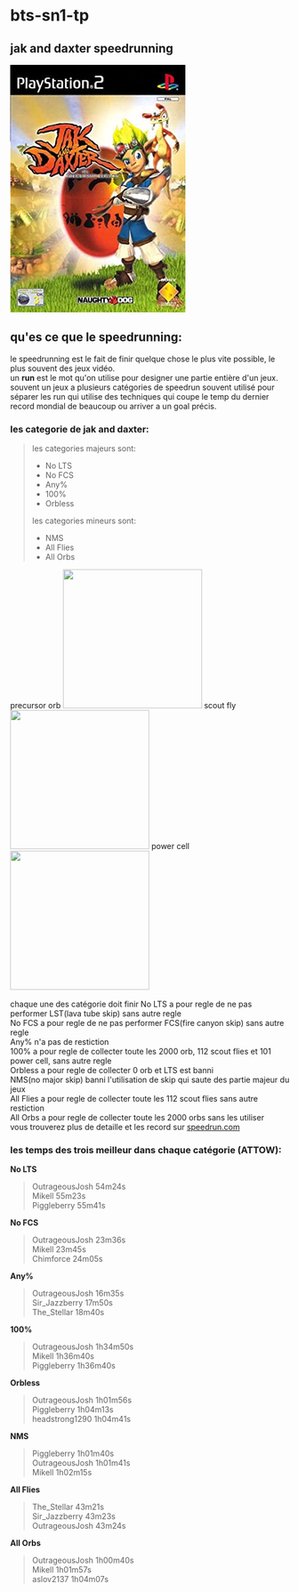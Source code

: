 # bts-sn1-tp

## jak and daxter speedrunning

![jak cover](jak1_cover.jpg)

## qu'es ce que le speedrunning:
le speedrunning est le fait de finir quelque chose le plus vite possible, le plus souvent des jeux vidéo.  
un **run** est le mot qu'on utilise pour designer une partie entière d'un jeux.  
souvent un jeux a plusieurs catégories de speedrun souvent utilisé pour séparer les run qui utilise des techniques qui
coupe le temp du dernier record mondial de beaucoup ou arriver a un goal précis.

### les categorie de jak and daxter:
> les categories majeurs sont:  
> - No LTS  
> - No FCS  
> - Any%  
> - 100%  
> - Orbless
> 
> les categories mineurs sont:
> - NMS
> - All Flies
> - All Orbs  

precursor orb <img src="https://github.com/nitrochloric/nitrochloric.github.io/blob/main/Precursor_orb.png" width="250" height="250"> scout fly <img src="https://github.com/nitrochloric/nitrochloric.github.io/blob/main/scout_flies3.png" width="250" height="250"> power cell <img src="https://github.com/nitrochloric/nitrochloric.github.io/blob/main/Power_cell_render.png" width="250" height="250">

chaque une des catégorie doit finir
No LTS a pour regle de ne pas performer LST(lava tube skip) sans autre regle  
No FCS a pour regle de ne pas performer FCS(fire canyon skip) sans autre regle  
Any% n'a pas de restiction  
100% a pour regle de collecter toute les 2000 orb, 112 scout flies et 101 power cell, sans autre regle  
Orbless a pour regle de collecter 0 orb et LTS est banni  
NMS(no major skip) banni l'utilisation de skip qui saute des partie majeur du jeux  
All Flies a pour regle de collecter toute les 112 scout flies sans autre restiction  
All Orbs a pour regle de collecter toute les 2000 orbs sans les utiliser  
vous trouverez plus de detaille et les record sur [speedrun.com](https://www.speedrun.com/jak1)

### les temps des trois meilleur dans chaque catégorie (ATTOW):

**No LTS**  
> OutrageousJosh  54m24s  
> Mikell          55m23s  
> Piggleberry     55m41s  

**No FCS**  
> OutrageousJosh  23m36s  
> Mikell          23m45s  
> Chimforce       24m05s  

**Any%**  
> OutrageousJosh  16m35s  
> Sir_Jazzberry   17m50s  
> The_Stellar     18m40s  

**100%**  
> OutrageousJosh  1h34m50s  
> Mikell          1h36m40s  
> Piggleberry     1h36m40s  

**Orbless**  
> OutrageousJosh  1h01m56s  
> Piggleberry     1h04m13s  
> headstrong1290  1h04m41s  

**NMS**  
> Piggleberry     1h01m40s  
> OutrageousJosh  1h01m41s  
> Mikell          1h02m15s  

**All Flies**  
> The_Stellar     43m21s  
> Sir_Jazzberry   43m23s  
> OutrageousJosh  43m24s  

**All Orbs**  
> OutrageousJosh  1h00m40s  
> Mikell          1h01m57s  
> aslov2137       1h04m07s  
